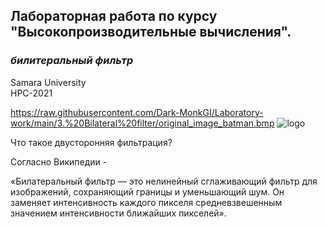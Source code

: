 ## Лабораторная работа по курсу "Высокопроизводительные вычисления".<br/>
### *билитеральный фильтр* <br/>
Samara University <br/>
HPC-2021

https://raw.githubusercontent.com/Dark-MonkGI/Laboratory-work/main/3.%20Bilateral%20filter/original_image_batman.bmp
![logo](https://raw.githubusercontent.com/Dark-MonkGI/Laboratory-work/main/3.%20Bilateral%20filter/original_image_batman.bmp)




Что такое двусторонняя фильтрация?

Согласно Википедии -

«Билатеральный фильтр — это нелинейный сглаживающий фильтр для изображений, сохраняющий границы и уменьшающий шум. Он заменяет интенсивность каждого пикселя средневзвешенным значением интенсивности ближайших пикселей».
